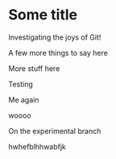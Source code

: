 # Some title

Investigating the joys of Git!

A few more things to say here

More stuff here

Testing

Me again



woooo


On the experimental branch


hwhefblhhwabfjk
